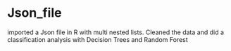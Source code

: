 # Json_file
imported a Json file in R with multi nested lists. Cleaned the data and did a classification analysis with Decision Trees and Random Forest
